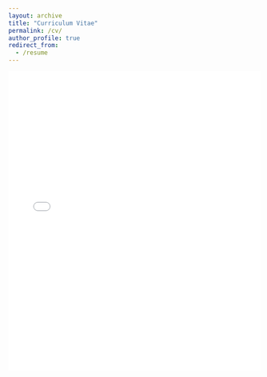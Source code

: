 ```yaml
---
layout: archive
title: "Curriculum Vitae"
permalink: /cv/
author_profile: true
redirect_from:
  - /resume
---
```


<iframe src="/files/pdf/Linton_Resume.pdf" width="100%" height="600px" frameborder="no" border="0" marginwidth="0" marginheight="0"></iframe>
